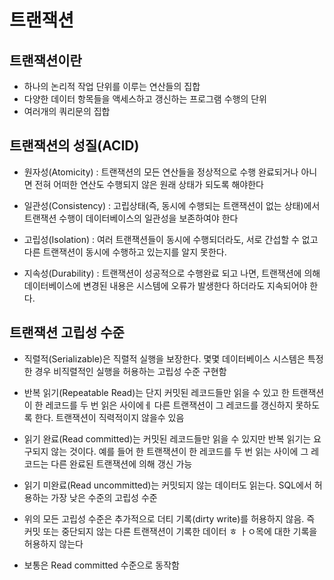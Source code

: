# 트랜잭션

## 트랜잭션이란
 - 하나의 논리적 작업 단위를 이루는 연산들의 집합
 - 다양한 데이터 항목들을 액세스하고 갱신하는 프로그램 수행의 단위
 - 여러개의 쿼리문의 집합

## 트랜잭션의 성질(ACID)
- 원자성(Atomicity) : 트랜잭션의 모든 연산들을 정상적으로 수행 완료되거나 아니면 전혀 어떠한 연산도 수행되지 않은 원래 상태가 되도록 해야한다

- 일관성(Consistency) : 고립상태(즉, 동시에 수행되는 트랜잭션이 없는 상태)에서 트랜잭션 수행이 데이터베이스의 일관성을 보존하여야 한다

- 고립성(Isolation) : 여러 트랜잭션들이 동시에 수행되더라도, 서로 간섭할 수 없고 다른 트랜잭션이 동시에 수행하고 있는지를 알지 못한다.

- 지속성(Durability) : 트랜잭션이 성공적으로 수행완료 되고 나면, 트랜잭션에 의해 데이터베이스에 변경된 내용은 시스템에 오류가 발생한다 하더라도 지속되어야 한다.


## 트랜잭션 고립성 수준
- 직렬적(Serializable)은 직렬적 실행을 보장한다. 몇몇 데이터베이스 시스템은 특정한 경우 비직렬적인 실행을 허용하는 고립성 수준 구현함

- 반복 읽기(Repeatable Read)는 단지 커밋된 레코드들만 읽을 수 있고 한 트랜잭션이 한 레코드를 두 번 읽은 사이에ㅔ 다른 트랜잭션이 그 레코드를 갱신하지 못하도록 한다. 트랜잭션이 직력적이지 않을수 있음

- 읽기 완료(Read committed)는 커밋된 레코드들만 읽을 수 있지만 반복 읽기는 요구되지 않는 것이다. 예를 들어 한 트랜잭션이 한 레코드를 두 번 읽는 사이에 그 레코드는 다른 완료된 트랜잭션에 의해 갱신 가능

- 읽기 미완료(Read uncommitted)는 커밋되지 않는 데이터도 읽는다. SQL에서 허용하는 가장 낮은 수준의 고립성 수준

- 위의 모든 고립성 수준은 추가적으로 더티 기록(dirty write)를 허용하지 않음. 즉 커밋 또는 중단되지 않는 다른 트랜잭션이 기록한 데이터 ㅎ ㅏㅇ목에 대한 기록을 허용하지 않는다
- 보통은 Read committed 수준으로 동작함